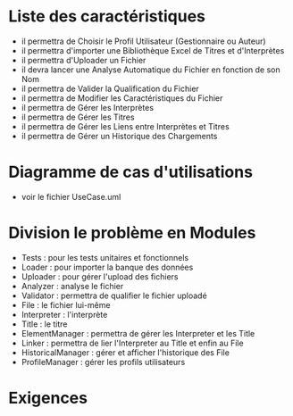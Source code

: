 Liste des caractéristiques
==========================
- il permettra de Choisir le Profil Utilisateur (Gestionnaire ou Auteur)
- il permettra d'importer une Bibliothèque Excel de Titres et d'Interprètes
- il permettra d'Uploader un Fichier
- il devra lancer une Analyse Automatique du Fichier en fonction de son Nom
- il permettra de Valider la Qualification du Fichier
- il permettra de Modifier les Caractéristiques du Fichier
- il permettra de Gérer les Interprètes
- il permettra de Gérer les Titres
- il permettra de Gérer les Liens entre Interprètes et Titres
- il permettra de Gérer un Historique des Chargements

Diagramme de cas d'utilisations
===============================
- voir le fichier UseCase.uml

Division le problème en Modules
=================================
- Tests : pour les tests unitaires et fonctionnels
- Loader : pour importer la banque des données
- Uploader : pour gérer l'upload des fichiers
- Analyzer : analyse le fichier
- Validator : permettra de qualifier le fichier uploadé
- File : le fichier lui-même
- Interpreter : l'interprète
- Title : le titre
- ElementManager : permettra de gérer les Interpreter et les Title
- Linker : permettra de lier l'Interpreter au Title et enfin au File
- HistoricalManager : gérer et afficher l'historique des File
- ProfileManager : gérer les profils utilisateurs

Exigences
=========
